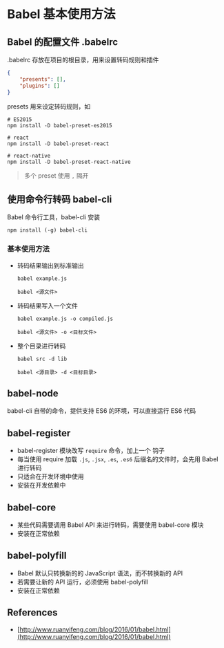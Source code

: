 # Babel 基本使用方法

## Babel 的配置文件 .babelrc

.babelrc 存放在项目的根目录，用来设置转码规则和插件

```json
{
	"presents": [],
	"plugins": []
}
```

presets 用来设定转码规则，如

```shell
# ES2015
npm install -D babel-preset-es2015

# react
npm install -D babel-preset-react

# react-native
npm install -D babel-preset-react-native
```

> 多个 preset 使用 `,` 隔开

## 使用命令行转码 babel-cli

Babel 命令行工具，babel-cli 安装

```shell
npm install (-g) babel-cli
```

### 基本使用方法

- 转码结果输出到标准输出

	```shell
	babel example.js
	
	babel <源文件>
	```
	
- 转码结果写入一个文件

	```shell
	babel example.js -o compiled.js
	
	babel <源文件> -o <目标文件>
	```

- 整个目录进行转码

	```shell
	babel src -d lib
	
	babel <源目录> -d <目标目录>
	```

## babel-node

babel-cli 自带的命令，提供支持 ES6 的环境，可以直接运行 ES6 代码

## babel-register

- babel-register 模块改写 `require` 命令，加上一个 钩子
- 每当使用 require 加载 `.js`, `.jsx`, `.es`, `.es6` 后缀名的文件时，会先用 Babel 进行转码
- 只适合在开发环境中使用
- 安装在开发依赖中

## babel-core

- 某些代码需要调用 Babel API 来进行转码，需要使用 babel-core 模块
- 安装在正常依赖

## babel-polyfill

- Babel 默认只转换新的的 JavaScript 语法，而不转换新的 API
- 若需要让新的 API 运行，必须使用 babel-polyfill
- 安装在正常依赖

## References

- [http://www.ruanyifeng.com/blog/2016/01/babel.html](http://www.ruanyifeng.com/blog/2016/01/babel.html)




